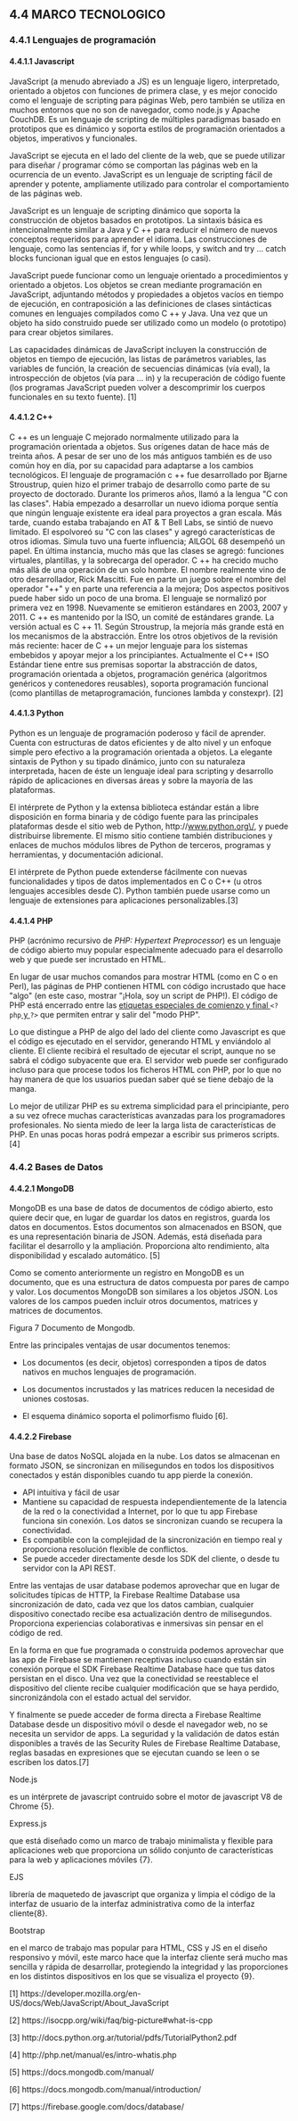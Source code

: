 ## 4.4 MARCO TECNOLOGICO

### 4.4.1  Lenguajes de programación

#### 4.4.1.1 Javascript

JavaScript \(a menudo abreviado a JS\) es un lenguaje ligero, interpretado, orientado a objetos con funciones de primera clase, y es mejor conocido como el lenguaje de scripting para páginas Web, pero también se utiliza en muchos entornos que no son de navegador, como node.js y Apache CouchDB. Es un lenguaje de scripting de múltiples paradigmas basado en prototipos que es dinámico y soporta estilos de programación orientados a objetos, imperativos y funcionales.

JavaScript se ejecuta en el lado del cliente de la web, que se puede utilizar para diseñar \/ programar cómo se comportan las páginas web en la ocurrencia de un evento. JavaScript es un lenguaje de scripting fácil de aprender y potente, ampliamente utilizado para controlar el comportamiento de las páginas web.

JavaScript es un lenguaje de scripting dinámico que soporta la construcción de objetos basados en prototipos. La sintaxis básica es intencionalmente similar a Java y C ++ para reducir el número de nuevos conceptos requeridos para aprender el idioma. Las construcciones de lenguaje, como las sentencias if, for y while loops, y switch and try ... catch blocks funcionan igual que en estos lenguajes \(o casi\).

JavaScript puede funcionar como un lenguaje orientado a procedimientos y orientado a objetos. Los objetos se crean mediante programación en JavaScript, adjuntando métodos y propiedades a objetos vacíos en tiempo de ejecución, en contraposición a las definiciones de clases sintácticas comunes en lenguajes compilados como C ++ y Java. Una vez que un objeto ha sido construido puede ser utilizado como un modelo \(o prototipo\) para crear objetos similares.

Las capacidades dinámicas de JavaScript incluyen la construcción de objetos en tiempo de ejecución, las listas de parámetros variables, las variables de función, la creación de secuencias dinámicas \(vía eval\), la introspección de objetos \(vía para ... in\) y la recuperación de código fuente \(los programas JavaScript pueden volver a descomprimir los cuerpos funcionales en su texto fuente\). \[1\]

#### 4.4.1.2 C++

C ++ es un lenguaje C mejorado normalmente utilizado para la programación orientada a objetos. Sus orígenes datan de hace más de treinta años. A pesar de ser uno de los más antiguos también es de uso común hoy en día, por su capacidad para adaptarse a los cambios tecnológicos.
El lenguaje de programación c ++ fue desarrollado por Bjarne Stroustrup, quien hizo el primer trabajo de desarrollo como parte de su proyecto de doctorado. Durante los primeros años, llamó a la lengua "C con las clases". Había empezado a desarrollar un nuevo idioma porque sentía que ningún lenguaje existente era ideal para proyectos a gran escala. Más tarde, cuando estaba trabajando en AT & T Bell Labs, se sintió de nuevo limitado. El espolvoreó su "C con las clases" y agregó características de otros idiomas. Simula tuvo una fuerte influencia; AlLGOL 68 desempeñó un papel. En última instancia, mucho más que las clases se agregó: funciones virtuales, plantillas, y la sobrecarga del operador.
C ++ ha crecido mucho más allá de una operación de un solo hombre. El nombre realmente vino de otro desarrollador, Rick Mascitti. Fue en parte un juego sobre el nombre del operador "++" y en parte una referencia a la mejora; Dos aspectos positivos puede haber sido un poco de una broma.
El lenguaje se normalizó por primera vez en 1998. Nuevamente se emitieron estándares en 2003, 2007 y 2011. C ++ es mantenido por la ISO, un comité de estándares grande. La versión actual es C ++ 11. Según Stroustrup, la mejoría más grande está en los mecanismos de la abstracción. Entre los otros objetivos de la revisión más reciente: hacer de C ++ un mejor lenguaje para los sistemas embebidos y apoyar mejor a los principiantes.
Actualmente el C++ ISO Estándar tiene entre sus premisas soportar la abstracción de datos, programación orientada a objetos, programación genérica \(algoritmos genéricos y contenedores reusables\), soporta programación funcional \(como plantillas de metaprogramación, funciones lambda y constexpr\). \[2\]

#### 4.4.1.3 Python

Python es un lenguaje de programación poderoso y fácil de aprender. Cuenta con estructuras de datos eficientes y de alto nivel y un enfoque simple pero efectivo a la programación orientada a objetos. La elegante sintaxis de Python y su tipado dinámico, junto con su naturaleza interpretada, hacen de éste un lenguaje ideal para scripting y desarrollo rápido de aplicaciones en diversas áreas y sobre la mayoría de las plataformas.

El intérprete de Python y la extensa biblioteca estándar están a libre disposición en forma binaria y de código fuente para las principales plataformas desde el sitio web de Python, http:\/\/www.python.org\/, y puede distribuirse libremente. El mismo sitio contiene también distribuciones y enlaces de muchos módulos libres de Python de terceros, programas y herramientas, y documentación adicional.

El intérprete de Python puede extenderse fácilmente con nuevas funcionalidades y tipos de datos implementados en C o C++ \(u otros lenguajes accesibles desde C\). Python también puede usarse como un lenguaje de extensiones para aplicaciones personalizables.\[3\]

#### 4.4.1.4 PHP

PHP \(acrónimo recursivo de _PHP: Hypertext Preprocessor_\) es un lenguaje de código abierto muy popular especialmente adecuado para el desarrollo web y que puede ser incrustado en HTML.

En lugar de usar muchos comandos para mostrar HTML \(como en C o en Perl\), las páginas de PHP contienen HTML con código incrustado que hace "algo" \(en este caso, mostrar "¡Hola, soy un script de PHP!\). El código de PHP está encerrado entre las [etiquetas especiales de comienzo y final ](http://php.net/manual/es/language.basic-syntax.phpmode.php)`<?php`[ y ](http://php.net/manual/es/language.basic-syntax.phpmode.php)`?>` que permiten entrar y salir del "modo PHP".

Lo que distingue a PHP de algo del lado del cliente como Javascript es que el código es ejecutado en el servidor, generando HTML y enviándolo al cliente. El cliente recibirá el resultado de ejecutar el script, aunque no se sabrá el código subyacente que era. El servidor web puede ser configurado incluso para que procese todos los ficheros HTML con PHP, por lo que no hay manera de que los usuarios puedan saber qué se tiene debajo de la manga.

Lo mejor de utilizar PHP es su extrema simplicidad para el principiante, pero a su vez ofrece muchas características avanzadas para los programadores profesionales. No sienta miedo de leer la larga lista de características de PHP. En unas pocas horas podrá empezar a escribir sus primeros scripts.\[4\]

### 4.4.2 Bases de Datos

#### 4.4.2.1 MongoDB

MongoDB es una base de datos de documentos de código abierto, esto quiere decir que, en lugar de guardar los datos en registros, guarda los datos en documentos. Estos documentos son almacenados en BSON, que es una representación binaria de JSON. Además, está diseñada para facilitar el desarrollo y la ampliación. Proporciona alto rendimiento, alta disponibilidad y escalado automático. \[5\]

Como se comento anteriormente un registro en MongoDB es un documento, que es una estructura de datos compuesta por pares de campo y valor. Los documentos MongoDB son similares a los objetos JSON. Los valores de los campos pueden incluir otros documentos, matrices y matrices de documentos.

Figura 7 Documento de Mongodb.

Entre las principales ventajas de usar documentos tenemos:

* Los documentos \(es decir, objetos\) corresponden a tipos de datos nativos en muchos lenguajes de programación.

* Los documentos incrustados y las matrices reducen la necesidad de uniones costosas.

* El esquema dinámico soporta el polimorfismo fluido \[6\].

#### 4.4.2.2 Firebase

Una base de datos NoSQL alojada en la nube. Los datos se almacenan en formato JSON, se sincronizan en milisegundos en todos los dispositivos conectados y están disponibles cuando tu app pierde la conexión.

* API intuitiva y fácil de usar
* Mantiene su capacidad de respuesta independientemente de la latencia de la red o la conectividad a Internet, por lo que tu app Firebase funciona sin conexión. Los datos se sincronizan cuando se recupera la conectividad.
* Es compatible con la complejidad de la sincronización en tiempo real y proporciona resolución flexible de conflictos.
* Se puede acceder directamente desde los SDK del cliente, o desde tu servidor con la API REST.

Entre las ventajas de usar database podemos aprovechar que en lugar de solicitudes típicas de HTTP, la Firebase Realtime Database usa sincronización de dato, cada vez que los datos cambian, cualquier dispositivo conectado recibe esa actualización dentro de milisegundos. Proporciona experiencias colaborativas e inmersivas sin pensar en el código de red.

En la forma en que fue programada o construida podemos aprovechar que las app de Firebase se mantienen receptivas incluso cuando están sin conexión porque el SDK Firebase Realtime Database hace que tus datos persistan en el disco. Una vez que la conectividad se reestablece el dispositivo del cliente recibe cualquier modificación que se haya perdido, sincronizándola con el estado actual del servidor.

Y finalmente se puede acceder de forma directa a Firebase Realtime Database desde un dispositivo móvil o desde el navegador web, no se necesita un servidor de apps. La seguridad y la validación de datos están disponibles a través de las Security Rules de Firebase Realtime Database, reglas basadas en expresiones que se ejecutan cuando se leen o se escriben los datos.\[7\]





















Node.js

es un intérprete de javascript contruido sobre el motor de javascript V8 de Chrome {5}.

Express.js

que está diseñado como un marco de trabajo minimalista y flexible para aplicaciones web que proporciona un sólido conjunto de características para la web y aplicaciones móviles {7}.

EJS

librería de maquetedo de javascript que organiza y limpia el código de la interfaz de usuario de la interfaz administrativa como de la interfaz cliente{8}.

Bootstrap

en el marco de trabajo mas popular para HTML, CSS y JS en el diseño responsivo y móvil, este marco hace que la interfaz cliente será mucho mas sencilla y rápida de desarrollar, protegiendo la integridad y las proporciones en los distintos dispositivos en los que se visualiza el proyecto {9}.

\[1\] https:\/\/developer.mozilla.org\/en-US\/docs\/Web\/JavaScript\/About\_JavaScript

\[2\] https:\/\/isocpp.org\/wiki\/faq\/big-picture\#what-is-cpp

\[3\] http:\/\/docs.python.org.ar\/tutorial\/pdfs\/TutorialPython2.pdf

\[4\] http:\/\/php.net\/manual\/es\/intro-whatis.php

\[5\] https:\/\/docs.mongodb.com\/manual\/

\[6\] https:\/\/docs.mongodb.com\/manual\/introduction\/

\[7\] https:\/\/firebase.google.com\/docs\/database\/

